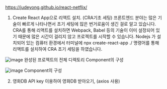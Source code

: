 
https://judeyong.github.io/react-netflix/


1. Create React App으로 리액트 설치. (CRA기초 세팅)
프론트엔드 분야는 많은 기술이 빠르게 나타나면서 초기 세팅에 많은 번거로움이 생긴 걸로 알고 있습니다. CRA를 통해 리액트를 설치하면 Webpack, Babel 등의 기술이 이미 설정되어 있기 때문에 많은 시간이 걸리지 않고 프로젝트를 시작할 수 있습니다.
Nodejs 가 설치되어 있는 컴퓨터 환경에서 터미널에 npx create-react-app ./ 명령어를 통해 리액트를 설치하여 CRA 초기 세팅을 하였습니다. 
    	
![image](https://user-images.githubusercontent.com/58219824/217749670-a1e9eea8-9ef2-4741-93ae-a2dbbd15c2d4.png)
완성된 프로젝트의 전체 디렉토리	Component의 구성

![image](https://user-images.githubusercontent.com/58219824/217749690-9f8223f5-9fb8-411c-97e5-eda5a2e80e48.png)
Component의 구성

2. 영화DB API key 이용하여 영화DB 받아오기, (axios 사용)
